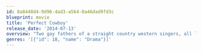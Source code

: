 ```yaml
---
id: 8a8448d4-9d96-4ad3-a564-0a46dad9fd3c
blueprint: movie
title: 'Perfect Cowboy'
release_date: '2014-07-13'
overview: "Two gay fathers of a straight country western singers, all living in a rural community and playing music together. Jimmy Poole gets out of prison and kicks his step-son Mark out of the family's band."
genres: '[{"id": 18, "name": "Drama"}]'
---
```

